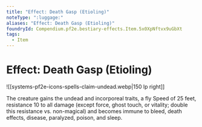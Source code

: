 ```yaml
---
title: "Effect: Death Gasp (Etioling)"
noteType: ":luggage:"
aliases: "Effect: Death Gasp (Etioling)"
foundryId: Compendium.pf2e.bestiary-effects.Item.5x0XpNftvx9uGbXt
tags:
  - Item
---
```


# Effect: Death Gasp (Etioling)
![[systems-pf2e-icons-spells-claim-undead.webp|150 lp right]]

The creature gains the undead and incorporeal traits, a fly Speed of 25 feet, resistance 10 to all damage (except force, ghost touch, or vitality; double this resistance vs. non-magical) and becomes immune to bleed, death effects, disease, paralyzed, poison, and sleep.

